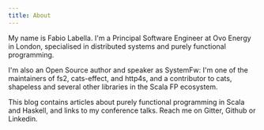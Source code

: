 ```yaml
---
title: About
---
```


My name is Fabio Labella. I'm a Principal Software Engineer at Ovo Energy in London, specialised in distributed systems and purely functional programming.

I'm also an Open Source author and speaker as SystemFw: I'm one of the maintainers of fs2, cats-effect, and http4s, and a contributor to cats, shapeless and several other libraries in the Scala FP ecosystem.

This blog contains articles about purely functional programming in Scala and Haskell, and links to my conference talks. Reach me on Gitter, Github or Linkedin.




